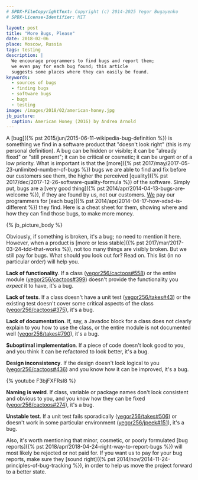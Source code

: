 ```yaml
---
# SPDX-FileCopyrightText: Copyright (c) 2014-2025 Yegor Bugayenko
# SPDX-License-Identifier: MIT

layout: post
title: "More Bugs, Please"
date: 2018-02-06
place: Moscow, Russia
tags: testing
description: |
  We encourage programmers to find bugs and report them;
  we even pay for each bug found; this article
  suggests some places where they can easily be found.
keywords:
  - sources of bugs
  - finding bugs
  - software bugs
  - bugs
  - testing
image: /images/2018/02/american-honey.jpg
jb_picture:
  caption: American Honey (2016) by Andrea Arnold
---
```


A [bug]({% pst 2015/jun/2015-06-11-wikipedia-bug-definition %})
is something we find in a software product that "doesn't look right" (this
is my personal definition). A bug can be hidden or visible; it can be
"already fixed" or "still present"; it can be critical or cosmetic; it
can be urgent or of a low priority. What is important is that the
[more]({% pst 2017/may/2017-05-23-unlimited-number-of-bugs %})
bugs we are able to find and fix before our customers see them, the higher
the perceived [quality]({% pst 2017/dec/2017-12-26-software-quality-formula %})
of the software. Simply put, bugs are a
[very good thing]({% pst 2014/apr/2014-04-13-bugs-are-welcome %}),
if they are found by us, not our customers.
[We](https://www.zerocracy.com) pay our programmers for
[each bug]({% pst 2014/apr/2014-04-17-how-xdsd-is-different %})
they find. Here is a cheat sheet for them, showing where
and how they can find those bugs, to make more money.

<!--more-->

{% jb_picture_body %}

Obviously, if something is broken, it's a bug; no need to mention it here.
However, when a product is [more or less stable]({% pst 2017/mar/2017-03-24-tdd-that-works %}),
not too many things are
visibly broken. But we still pay for bugs. What should you look out for? Read on. This
list (in no particular order) will help you.

**Lack of functionality**.
If a class
([yegor256/cactoos#558](https://github.com/yegor256/cactoos/issues/558))
or the entire module
([yegor256/cactoos#399](https://github.com/yegor256/cactoos/issues/399))
doesn't provide the functionality you _expect_ it to have,
it's a bug.

**Lack of tests**.
If a class doesn't have a unit test
([yegor256/takes#43](https://github.com/yegor256/takes/issues/43))
or
the existing test doesn't cover some critical aspects of the class
([yegor256/cactoos#375](https://github.com/yegor256/cactoos/issues/375)),
it's a bug.

**Lack of documentation**.
If, say, a Javadoc block for a class does not clearly explain to you
how to use the class, or the entire module is not documented well
([yegor256/takes#790](https://github.com/yegor256/takes/issues/790)),
it's a bug.

**Suboptimal implementation**.
If a piece of code doesn't look good to you, and you think it can be
refactored to look better, it's a bug.

**Design inconsistency**.
If the design doesn't look logical to you
([yegor256/cactoos#436](https://github.com/yegor256/cactoos/issues/436))
and you know how it can be improved,
it's a bug.

{% youtube F3bjFXFRsI8 %}

**Naming is weird**.
If class, variable or package names don't look consistent and
obvious to you, and you know how they can be fixed
([yegor256/cactoos#274](https://github.com/yegor256/cactoos/issues/274)),
it's a bug.

**Unstable test**.
If a unit test fails sporadically
([yegor256/takes#506](https://github.com/yegor256/takes/issues/506))
or doesn't work in some particular environment
([yegor256/jpeek#151](https://github.com/yegor256/jpeek/issues/151)),
it's a bug.

Also, it's worth mentioning that minor, cosmetic, or poorly formulated
[bug reports]({% pst 2018/apr/2018-04-24-right-way-to-report-bugs %})
will most likely be rejected or not paid for. If you want us to pay for your bug reports,
make sure they [sound right]({% pst 2014/nov/2014-11-24-principles-of-bug-tracking %}),
in order to help us move the project forward to a better state.

<!--

There are some examples of minor bugs, which are not worth paying
for, even though they are valid:

  * [yegor256/jpeek#158](https://github.com/yegor256/jpeek/issues/158)

Cosmetic bugs are those that

-->
